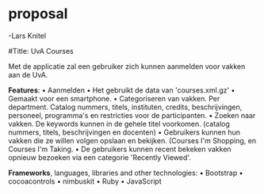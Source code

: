 proposal
========

-Lars Knitel

#Title: UvA Courses

Met de applicatie zal een gebruiker zich kunnen aanmelden voor vakken aan de UvA. 

**Features**: 
	•	Aanmelden
	•	Het gebruikt de data van 'courses.xml.gz'
	•	Gemaakt voor een smartphone. 
	•	Categoriseren van vakken. Per department. Catalog nummers, titels, instituten, credits, beschrijvingen, personeel, programma's en restricties voor de participanten. 
	•	Zoeken naar vakken. De keywords kunnen in de gehele titel voorkomen.  (catalog nummers, titels, beschrijvingen en docenten)
	•	Gebruikers kunnen hun vakken die ze willen volgen opslaan en bekijken. (Courses I'm Shopping, en Courses I'm Taking. 
	•	De gebruikers kunnen recent bekeken vakken opnieuw bezoeken via een categorie 'Recently Viewed'. 

**Frameworks**, languages, libraries and other technologies:
	•	Bootstrap 
	•	cocoacontrols
	•	nimbuskit
	•	Ruby
	•	JavaScript


